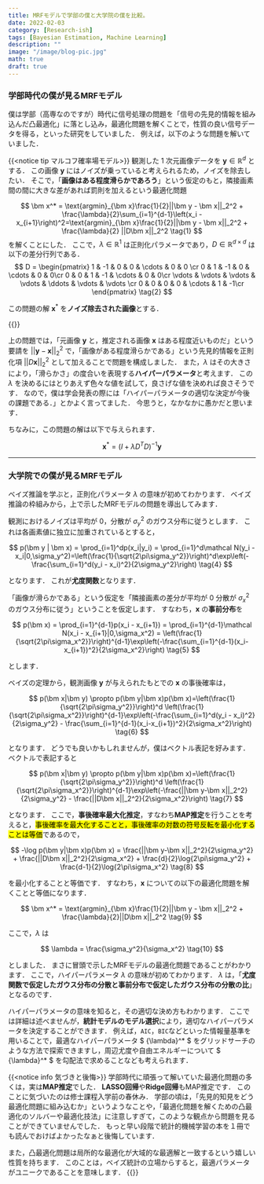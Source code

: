 ```yaml
---
title: MRFモデルで学部の僕と大学院の僕を比較。
date: 2022-02-03
category: [Research-ish]
tags: [Bayesian Estimation, Machine Learning]
description: ""
image: "/image/blog-pic.jpg"
math: true
draft: true
---
```



### 学部時代の僕が見るMRFモデル

僕は学部（高専なのですが）時代に信号処理の問題を「信号の先見的情報を組み込んだ凸最適化」に落とし込み，最適化問題を解くことで，性質の良い信号データを得る，といった研究をしていました．
例えば，以下のような問題を解いていました．

{{<notice tip マルコフ確率場モデル>}}
観測した $1$ 次元画像データを $\bm y\in\mathbb R^d$ とする．
この画像 $\bm y$ にはノイズが乗っていると考えられるため，ノイズを除去したい．
そこで，「**画像はある程度滑らかであろう**」という仮定のもと，隣接画素間の間に大きな差があれば罰則を加えるという最適化問題


$$
    \bm x^* = \text{argmin}_{\bm x}\frac{1}{2}||\bm y - \bm x||_2^2 + \frac{\lambda}{2}\sum_{i=1}^{d-1}\left(x_i - x_{i+1}\right)^2=\text{argmin}_{\bm x}\frac{1}{2}||\bm y - \bm x||_2^2 + \frac{\lambda}{2} ||D\bm x||_2^2
    \tag{1}
$$
を解くことにした．
ここで，$\lambda\in\mathbb R^1$ は正則化パラメータであり，$D\in\mathbb R^{d\times d}$ は以下の差分行列である．
$$
    D = 
    \begin{pmatrix}
    1 & -1 & 0 & 0 & \cdots & 0 & 0 \cr
    0 & 1 & -1 & 0 & \cdots & 0 & 0\cr
    0 & 0 & 1 & -1 & \cdots & 0 & 0\cr
    \vdots & \vdots & \vdots & \vdots & \ddots & \vdots & \vdots \cr
    0 & 0 & 0 & 0 & \cdots & 1 & -1\cr
    \end{pmatrix}
    \tag{2}
$$

この問題の解 $\bm x^*$ を**ノイズ除去された画像**とする．


{{</notice>}}

上の問題では，「元画像 $\bm y$ と，推定される画像 $\bm x$ はある程度近いものだ」という要請を $||\bm y - \bm x||_2^2$ で，「画像がある程度滑らかである」という先見的情報を正則化項 $||D\bm x||_2^2$ として加えることで問題を構成しました． 
また，$\lambda$ はその大きさにより，「滑らかさ」の度合いを表現する**ハイパーパラメータ**と考えます．
この $\lambda$ を決めるにはとりあえず色々な値を試して，良さげな値を決めれば良さそうです．
なので，僕は学会発表の際には「ハイパーパラメータの適切な決定が今後の課題である．」とかよく言ってました．
今思うと，なかなかに愚かだと思います．

ちなみに，この問題の解は以下で与えられます．

$$
    \bm x^* = (I + \lambda D^TD)^{-1}\bm y
    \tag{3}
$$

---

### 大学院での僕が見るMRFモデル

ベイズ推論を学ぶと，正則化パラメータ $\lambda$ の意味が初めてわかります．
ベイズ推論の枠組みから，上で示したMRFモデルの問題を導出してみます．

観測におけるノイズは平均が $0$，分散が $\sigma_y^2$ のガウス分布に従うとします．
これは各画素値に独立に加重されているとすると，

$$
    p(\bm y | \bm x) = \prod_{i=1}^dp(x_i|y_i) = \prod_{i=1}^d\mathcal N(y_i - x_i|0,\sigma_y^2)=\left(\frac{1}{\sqrt{2\pi\sigma_y^2}}\right)^d\exp\left(-\frac{\sum_{i=1}^d(y_i - x_i)^2}{2\sigma_y^2}\right)
    \tag{4}
$$

となります．
これが**尤度関数**となります．

「画像が滑らかである」という仮定を「隣接画素の差分が平均が $0$ 分散が $\sigma_x^2$ のガウス分布に従う」ということを仮定します．
すなわち，$\bm x$ の**事前分布**を

$$
    p(\bm x) = \prod_{i=1}^{d-1}p(x_i - x_{i+1}) = \prod_{i=1}^{d-1}\mathcal N(x_i - x_{i+1}|0,\sigma_x^2) = \left(\frac{1}{\sqrt{2\pi\sigma_x^2}}\right)^{d-1}\exp\left(-\frac{\sum_{i=1}^{d-1}(x_i-x_{i+1})^2}{2\sigma_x^2}\right)
    \tag{5}
$$

とします．

ベイズの定理から，観測画像 $\bm y$ が与えられたもとでの $\bm x$ の事後確率は，

$$
    p(\bm x|\bm y) \propto p(\bm y|\bm x)p(\bm x)=\left(\frac{1}{\sqrt{2\pi\sigma_y^2}}\right)^d \left(\frac{1}{\sqrt{2\pi\sigma_x^2}}\right)^{d-1}\exp\left(-\frac{\sum_{i=1}^d(y_i - x_i)^2}{2\sigma_y^2} - \frac{\sum_{i=1}^{d-1}(x_i-x_{i+1})^2}{2\sigma_x^2}\right)
    \tag{6}
$$

となります．
どうでも良いかもしれませんが，僕はベクトル表記を好みます．
ベクトルで表記すると

$$
    p(\bm x|\bm y) \propto p(\bm y|\bm x)p(\bm x)=\left(\frac{1}{\sqrt{2\pi\sigma_y^2}}\right)^d \left(\frac{1}{\sqrt{2\pi\sigma_x^2}}\right)^{d-1}\exp\left(-\frac{||\bm y-\bm x||_2^2}{2\sigma_y^2} - \frac{||D\bm x||_2^2}{2\sigma_x^2}\right)
    \tag{7}
$$

となります．
ここで，**事後確率最大化推定**，すなわち**MAP推定**を行うことを考えると，<mark>事後確率を最大化することと，事後確率の対数の符号反転を最小化することは等価</mark>であるので，

$$
    -\log p(\bm y|\bm x)p(\bm x) = \frac{||\bm y-\bm x||_2^2}{2\sigma_y^2} + \frac{||D\bm x||_2^2}{2\sigma_x^2} + \frac{d}{2}\log{2\pi\sigma_y^2} + \frac{d-1}{2}\log{2\pi\sigma_x^2}
    \tag{8}
$$

を最小化することと等価です．
すなわち，$\bm x$ についての以下の最適化問題を解くことと等価になります．

$$
    \bm x^* = \text{argmin}_{\bm x}\frac{1}{2}||\bm y - \bm x||_2^2 + \frac{\lambda}{2}||D\bm x||_2^2
    \tag{9}
$$

ここで，$\lambda$ は

$$
    \lambda = \frac{\sigma_y^2}{\sigma_x^2}
    \tag{10}
$$

としました．
まさに冒頭で示したMRFモデルの最適化問題であることがわかります．
ここで，ハイパーパラメータ $\lambda$ の意味が初めてわかります．
$\lambda$ は，「**尤度関数で仮定したガウス分布の分散と事前分布で仮定したガウス分布の分散の比**」となるのです．

ハイパーパラメータの意味を知ると，その適切な決め方もわかります．
ここでは詳細は述べませんが，**統計モデルのモデル選択**により，適切なハイパーパラメータを決定することができます．
例えば，`AIC`，`BIC`などといった情報量基準を用いることで，最適なハイパーパラメータ $ {\lambda}^* $ をグリッドサーチのような方法で探索できますし，周辺尤度や自由エネルギーについて $ {\lambda}^* $ を勾配法で求めることなども考えられます．

{{<notice info 気づきと後悔>}}
学部時代に頑張って解いていた最適化問題の多くは，実は**MAP推定**でした．
**LASSO回帰**や**Ridge回帰**もMAP推定です．
このことに気づいたのは修士課程入学前の春休み．
学部の頃は，「先見的知見をどう最適化問題に組み込むか」というようなことや，「最適化問題を解くための凸最適化のソルバーや最適化技法」に注意しすぎて，このような観点から問題を見ることができていませんでした．
もっと早い段階で統計的機械学習の本を１冊でも読んでおけばよかったなぁと後悔しています．

また，凸最適化問題は局所的な最適化が大域的な最適解と一致するという嬉しい性質を持ちます．
このことは，ベイズ統計の立場からすると，最適パラメータがユニークであることを意味します．
{{</notice>}}
